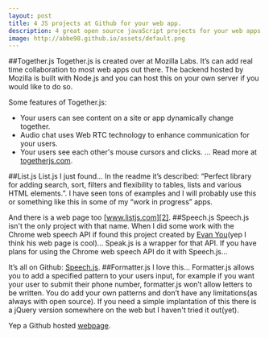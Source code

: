 ```yaml
---
layout: post
title: 4 JS projects at Github for your web app.
description: 4 great open source javaScript projects for your web apps.
image: http://abbe98.github.io/assets/default.png
---
```


##Together.js
Together.js is created over at Mozilla Labs. It’s can add real time collaboration to most web apps out there. The backend hosted by Mozilla is built with Node.js and you can host this on your own server if you would like to do so.

Some features of Together.js:
- Your users can see content on a site or app dynamically change together.
- Audio chat uses Web RTC technology to enhance communication for your users.
- Your users see each other's mouse cursors and clicks.
…
Read more at [togetherjs.com][1].

##List.js
List.js I just found… In the readme it’s described: “Perfect library for adding search, sort, filters and flexibility to tables, lists and various HTML elements.”. I have seen tons of examples and I will probably use this or something like this in some of my “work in progress” apps.

And there is a web page too [www.listjs.com][2].
##Speech.js
Speech.js isn't the only project with that name. When I did some work with the Chrome web speech API if found this project created by [Evan You][3](yep I think his web page is cool)... Speak.js is a wrapper for that API. If you have plans for using the Chrome web speech API do it with Speech.js…

It’s all on Github: [Speech.js][4].
##Formatter.js
I love this… Formatter.js allows you to add a specified pattern to your users input, for example if you want your user to submit their phone number, formatter.js won’t allow letters to be written. You do add your own patterns and don’t have any limitations(as always with open source). If you need a simple implantation of this there is a jQuery version somewhere on the web but I haven't tried it out(yet).

Yep a Github hosted [webpage][5].



[1]: https://togetherjs.com
[2]: http://www.listjs.com
[3]: http://evanyou.me
[4]: https://github.com/yyx990803/Speech.js
[5]: http://firstopinion.github.io/formatter.js/
